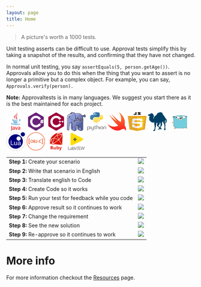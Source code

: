 ```yaml
---
layout: page
title: Home
---
```




> A picture's worth a 1000 tests.

Unit testing asserts can be difficult to use. Approval tests simplify this by taking a snapshot of the results, and confirming that they have not changed.

In normal unit testing, you say `assertEquals(5, person.getAge())`. Approvals allow you to do this when the thing that you want to assert is no longer a primitive but a complex object. For example, you can say, `Approvals.verify(person).`

 
**Note:** Approvaltests is in many languages. We suggest you start there as it is the best maintained for each project.

[<img src="images/languages/java.svg" width="50" height="50">](https://github.com/approvals/approvaltests.java) 
[<img src="images/languages/csharp.svg" width="50" height="50">](https://github.com/approvals/approvaltests.net) 
[<img src="images/languages/cpp.svg" width="50" height="50">](https://github.com/approvals/approvaltests.cpp)
[<img src="images/languages/php.svg" width="50" height="50">](https://github.com/approvals/approvaltests.php)
[<img src="images/languages/python.svg"  width="50" height="50">](https://github.com/approvals/approvaltests.Python)
[<img src="images/languages/swift.svg"  width="50" height="50">](https://github.com/approvals/approvaltests.Swift)
[<img src="images/languages/javascript.svg"  width="50" height="50">](https://github.com/approvals/Approvals.NodeJS)
[<img src="images/languages/perl.svg"  width="50" height="50">](https://github.com/approvals/approvaltests.perl)
[<img src="images/languages/golang.svg"  width="50" height="50">](https://github.com/approvals/go-approval-tests)
[<img src="images/languages/lua.svg"  width="50" height="50">](https://github.com/approvals/ApprovalTests.lua)
[<img src="images/languages/objective-c.svg"  width="50" height="50">](https://github.com/approvals/ApprovalTests.Objective-C)
[<img src="images/languages/ruby.svg"  width="50" height="50">](https://github.com/approvals/approvaltests.ruby)
[<img src="images/languages/labview.svg"  width="50" height="50">](https://github.com/approvals/ApprovalTests.LabVIEW)
                  
 

|   |   |
| :------------ | :---------------: |
| **Step 1:** Create your scenario | ![](https://lh3.googleusercontent.com/-YnReahw8t10/Tc4fT4pBO3I/AAAAAAAAAdw/wmuV2aYHVDE/s288/approval_test_01_whiteboard.png)       |
| **Step 2:** Write that scenario in English | ![](https://lh6.googleusercontent.com/-qbpq8-H7iSk/Tc4glvulw-I/AAAAAAAAAd0/HCQ_bcY6j60/s288/approval_test_02_english.png)  |
| **Step 3:** Translate english to Code | ![](https://lh3.googleusercontent.com/-_2Z0GU6rOS4/T6Wo2qEbGNI/AAAAAAAAAkQ/VT5yRZBKPgQ/s800/approval_test_03_translate.png) |
| **Step 4:** Create Code so it works | ![](https://lh3.googleusercontent.com/-udxQHJw1s-s/Tc4h7siq1NI/AAAAAAAAAd8/BEq9SJ1n_uA/s288/approval_test_04_create.png) |
|**Step 5:** Run your test for feedback while you code | ![](https://lh6.googleusercontent.com/-jI-IyC21_Wo/Tc4kejbp-VI/AAAAAAAAAeE/FsponLUTN4I/s288/approval_test_05_feedback.png)  |
| **Step 6:** Approve result so it continues to work | ![](https://lh3.googleusercontent.com/-3zr61ngUV_0/Tc4jjVgHpNI/AAAAAAAAAeA/jSBv-YTSMXk/s288/approval_test_05_approve.png) |
| **Step 7:** Change the requirement | ![](https://lh6.googleusercontent.com/-G5qp01Qz1T4/Tc4lfNhDjgI/AAAAAAAAAeI/pfVI12_JR90/s288/approval_test_07_change.png) |
| **Step 8:** See the new solution | ![](https://lh4.googleusercontent.com/_s2oZS5jFv1g/Tc4mwITB3MI/AAAAAAAAAeM/3aEgyuLosso/s400/approval_test_08_granularity.png)  |
| **Step 9:** Re-approve so it continues to work | ![](https://lh4.googleusercontent.com/-C9aGPYRCxSo/Tc4nuX-kJ2I/AAAAAAAAAeQ/V-SJ9AEWvMs/s288/approval_test_09_reapprove.png) |

# More info

For more information checkout the [Resources](resources) page.
